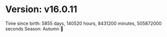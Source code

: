 # Version: v16.0.11
Time since birth: 5855 days, 140520 hours, 8431200 minutes, 505872000 seconds
Season: Autumn 🍁
